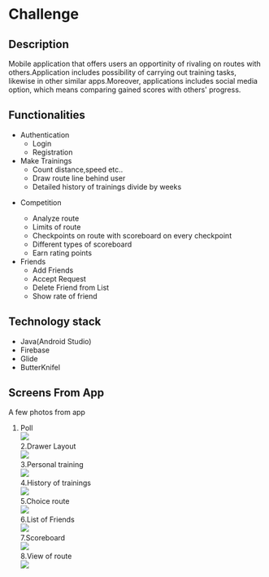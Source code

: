 # Challenge

## Description
Mobile application that offers users an opportinity of rivaling on routes with others.Application includes possibility of carrying out training tasks, likewise in other similar apps.Moreover, applications includes social media option, which means comparing gained scores with others' progress.
## Functionalities

<ul>
<li>
Authentication
  <ul>
    <li>Login</li>
    <li>Registration</li>
  </ul>
</li>

  <li>
Make Trainings
  <ul>
    <li>Count distance,speed etc..</li>
    <li>Draw route line behind user</li>
    <li>Detailed history of trainings divide by weeks</li>
  </ul>
</li>
<li>
  
Competition
  <ul>
    <li>Analyze route</li>
    <li>Limits of route</li>
    <li>Checkpoints on route with scoreboard on every checkpoint </li>
    <li>Different types of scoreboard </li>
    <li>Earn rating points</li>
  </ul> 
</li>
<li>  
Friends
  <ul>
    <li>Add Friends</li>
    <li>Accept Request</li>
    <li>Delete Friend from List</li>
    <li>Show rate of friend </li>
  </ul> 
</li>
</ul>
  
## Technology stack

<ul>
  <li>Java(Android Studio)</li>
  <li>Firebase</li>
  <li>Glide</li>
  <li>ButterKnifel</li>
  
</ul>  

## Screens From App
A few photos from app

1. Poll</br>
![](Readme/ank.JPG) </br>
2.Drawer Layout</br>
![](Readme/ank2.JPG)</br>
3.Personal training</br>
![](Readme/trening.JPG)</br>
4.History of trainings</br>
![](Readme/history.JPG)</br>
5.Choice route</br>
![](Readme/choiceroad.JPG)</br>
6.List of Friends</br>
![](Readme/friend.JPG)</br>
7.Scoreboard</br>
![](Readme/tablescore.JPG)</br>
8.View of route</br>
![](Readme/show.JPG)</br>
